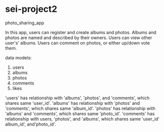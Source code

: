 # sei-project2

photo_sharing_app

In this app, users can register and create albums and photos. 
Albums and photos are named and described by their owners. 
Users can view other user's' albums. 
Users can comment on photos, or either up/down vote them.

data models:
1. users
2. albums
3. photos
4. comments
5. likes

'users' has relationship with 'albums', 'photos', and 'comments', which shares same 'user_id'.
'albums' has relationship with 'photos' and 'comments', which shares same 'album_id'.
'photos' has relationship with 'albums' and 'comments', which shares same 'photo_id'.
'comments' has relationship with users, 'photos', and 'albums', which shares same 'user_id' album_id', and'photo_id'.